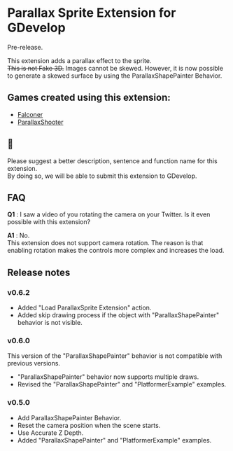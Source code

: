 # Parallax Sprite Extension for GDevelop
Pre-release.

This extension adds a parallax effect to the sprite.  
~~This is not Fake 3D.~~ Images cannot be skewed. However, it is now possible to generate a skewed surface by using the ParallaxShapePainter Behavior.

## Games created using this extension:
- [Falconer](https://pandako.itch.io/falconer)
- [ParallaxShooter](https://pandako.itch.io/parallaxshooter)

## 🤝
Please suggest a better description, sentence and function name for this extension.  
By doing so, we will be able to submit this extension to GDevelop.

## FAQ
**Q1** : I saw a video of you rotating the camera on your Twitter. Is it even possible with this extension?

**A1** : No.  
This extension does not support camera rotation. The reason is that enabling rotation makes the controls more complex and increases the load.

## Release notes
### v0.6.2
- Added "Load ParallaxSprite Extension" action.
- Added skip drawing process if the object with "ParallaxShapePainter" behavior is not visible.

### v0.6.0
This version of the "ParallaxShapePainter" behavior is not compatible with previous versions.
- "ParallaxShapePainter" behavior now supports multiple draws.
- Revised the "ParallaxShapePainter" and "PlatformerExample" examples.

### v0.5.0
- Add ParallaxShapePainter Behavior.
- Reset the camera position when the scene starts.
- Use Accurate Z Depth.
- Added "ParallaxShapePainter" and "PlatformerExample" examples.